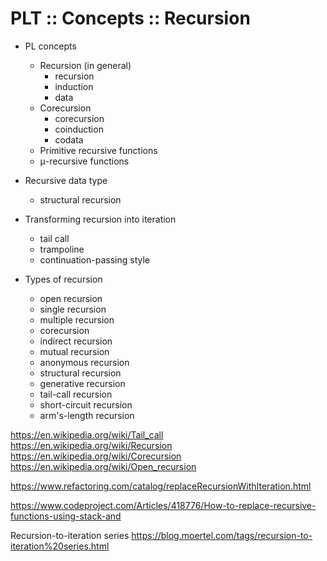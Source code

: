 # PLT :: Concepts :: Recursion




* PL concepts
  * Recursion (in general)
    - recursion
    - induction
    - data
  * Corecursion
    - corecursion
    - coinduction
    - codata
  - Primitive recursive functions
  - μ-recursive functions

* Recursive data type
  - structural recursion


* Transforming recursion into iteration
  - tail call
  - trampoline
  - continuation-passing style

* Types of recursion
  - open recursion
  - single recursion
  - multiple recursion
  - corecursion
  - indirect recursion
  - mutual recursion
  - anonymous recursion
  - structural recursion
  - generative recursion
  - tail-call recursion
  - short-circuit recursion
  - arm's-length recursion

https://en.wikipedia.org/wiki/Tail_call
https://en.wikipedia.org/wiki/Recursion
https://en.wikipedia.org/wiki/Corecursion
https://en.wikipedia.org/wiki/Open_recursion



https://www.refactoring.com/catalog/replaceRecursionWithIteration.html

https://www.codeproject.com/Articles/418776/How-to-replace-recursive-functions-using-stack-and

Recursion-to-iteration series
https://blog.moertel.com/tags/recursion-to-iteration%20series.html
